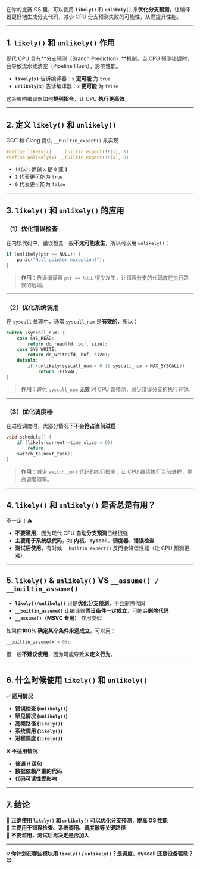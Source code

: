 在你的比赛 OS 里，可以使用 **`likely()`** 和 **`unlikely()`** 来**优化分支预测**，让编译器更好地生成分支代码，减少 CPU 分支预测失败的可能性，从而提升性能。

---

## **1. `likely()` 和 `unlikely()` 作用**
现代 CPU 具有**分支预测（Branch Prediction）**机制，当 CPU 预测错误时，会导致流水线清空（Pipeline Flush），影响性能。

- **`likely(x)`** 告诉编译器：`x` **更可能** 为 `true`
- **`unlikely(x)`** 告诉编译器：`x` **更可能** 为 `false`

这会影响编译器如何**排列指令**，让 CPU **执行更高效**。

---

## **2. 定义 `likely()` 和 `unlikely()`**
GCC 和 Clang 提供 `__builtin_expect()` 来实现：
```c
#define likely(x)   __builtin_expect(!!(x), 1)
#define unlikely(x) __builtin_expect(!!(x), 0)
```
- `!!(x)`: 确保 `x` 是 `0` 或 `1`
- `1` 代表更可能为 `true`
- `0` 代表更可能为 `false`

---

## **3. `likely()` 和 `unlikely()` 的应用**
### **（1）优化错误检查**
在内核代码中，错误检查一般**不太可能发生**，所以可以用 `unlikely()`：
```c
if (unlikely(ptr == NULL)) {
    panic("Null pointer exception!");
}
```
> **作用**：告诉编译器 `ptr == NULL` 很少发生，让错误分支的代码放在执行路径的远端。

---

### **（2）优化系统调用**
在 `syscall` 处理中，通常 `syscall_num` 是**有效的**，所以：
```c
switch (syscall_num) {
    case SYS_READ:
        return do_read(fd, buf, size);
    case SYS_WRITE:
        return do_write(fd, buf, size);
    default:
        if (unlikely(syscall_num < 0 || syscall_num > MAX_SYSCALL))
            return -EINVAL;
}
```
> **作用**：避免 `syscall_num` **无效** 时 CPU 误预测，减少错误分支的执行开销。

---

### **（3）优化调度器**
在进程调度时，大部分情况下不会**抢占当前进程**：
```c
void schedule() {
    if (likely(current->time_slice > 0))
        return;
    switch_to(next_task);
}
```
> **作用**：减少 `switch_to()` 代码的执行概率，让 CPU 继续执行当前进程，提高调度效率。

---

## **4. `likely()` 和 `unlikely()` 是否总是有用？**
不一定！⚠️
- **不要滥用**，因为现代 CPU **自动分支预测**已经很强
- **主要用于系统级代码**，如 **内核、syscall、调度器、错误检查**
- **测试后使用**，有时候 `__builtin_expect()` 反而会降低性能（让 CPU 预测更难）

---

## **5. `likely()` & `unlikely()` VS `__assume() / __builtin_assume()`**
- **`likely()/unlikely()`** 只是**优化分支预测**，不会删除代码
- **`__builtin_assume()`** 让编译器**假设条件一定成立**，可能会**删除代码**
- **`__assume()`（MSVC 专用）** 作用类似

如果你**100% 确定某个条件永远成立**，可以用：
```c
__builtin_assume(x > 0);
```
但一般**不建议使用**，因为可能导致**未定义行为**。

---

## **6. 什么时候使用 `likely()` 和 `unlikely()`**
✅ **适用情况**
- **错误检查 (`unlikely()`)**
- **罕见情况 (`unlikely()`)**
- **高频路径 (`likely()`)**
- **系统调用 (`likely()`)**
- **进程调度 (`likely()`)**

❌ **不适用情况**
- **普通 if 语句**
- **数据依赖严重的代码**
- **代码可读性受影响**

---

## **7. 结论**
🔹 **正确使用 `likely()` 和 `unlikely()` 可以优化分支预测，提高 OS 性能**  
🔹 **主要用于错误检查、系统调用、调度器等关键路径**  
🔹 **不要滥用，测试后再决定是否加入**  

---

**💡 你计划在哪些模块用 `likely()` / `unlikely()`？是调度、syscall 还是设备驱动？😊**